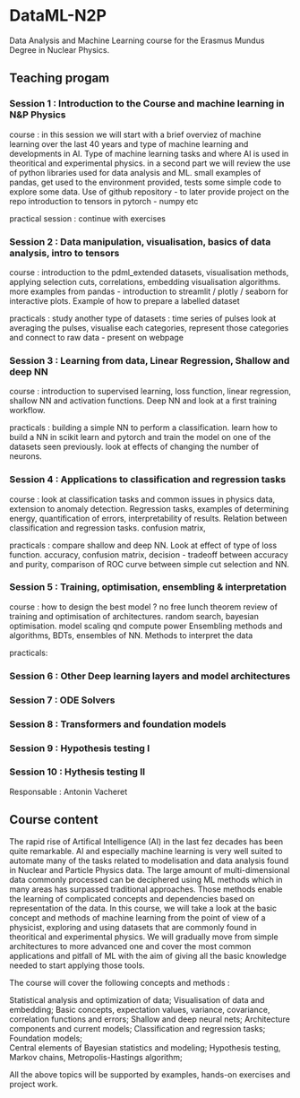 # DataML-N2P
Data Analysis and Machine Learning course for the Erasmus Mundus Degree in Nuclear Physics.

## Teaching progam 

### Session 1 : Introduction to the Course and machine learning in N&P Physics

course :
in this session we will start with a brief overviez of machine learning over the last 40 years and type of machine learning and developments in AI. Type of machine learning tasks and where AI is used in theoritical and experimental physics. 
in a second part we will review the use of python libraries used for data analysis and ML. small examples of pandas, get used to the environment provided, tests some simple code to explore some data. Use of github repository - to later provide project on the repo
introduction to tensors in pytorch - numpy etc

practical session : 
continue with exercises  

### Session 2 : Data manipulation, visualisation, basics of data analysis, intro to tensors 
course : introduction to the pdml_extended datasets, visualisation methods, applying selection cuts, correlations, embedding visualisation algorithms. more examples from pandas - introduction to streamlit / plotly / seaborn for interactive plots. Example of how to prepare a labelled dataset

practicals :
study another type of datasets : time series of pulses 
look at averaging the pulses, visualise each categories, represent those categories and connect to raw data - present on webpage

### Session 3 : Learning from data, Linear Regression, Shallow and deep NN  
course : introduction to supervised learning, loss function, linear regression, shallow NN and activation functions. Deep NN and look at a first training workflow. 

practicals : building a simple NN to perform a classification. learn how to build a NN in scikit learn and pytorch and train the model on one of the datasets seen previously. 
look at effects of changing the number of neurons.

### Session 4 : Applications to classification and regression tasks  

course : look at classification tasks and common issues in physics data, extension to anomaly detection. Regression tasks, examples of determining energy, quantification of errors, interpretability of results. Relation between classification and regression tasks. confusion matrix, 

practicals : compare shallow and deep NN. Look at effect of type of loss function. accuracy, confusion matrix, decision - tradeoff between accuracy and purity, comparison of ROC curve between simple cut selection and NN. 

### Session 5 : Training, optimisation, ensembling & interpretation 
course : how to design the best model ? no free lunch theorem review of training and optimisation of architectures. random search, bayesian optimisation. model scaling qnd compute power 
Ensembling methods and algorithms, BDTs, ensembles of NN. Methods to interpret the data  

practicals:

### Session 6 : Other Deep learning layers and model architectures

### Session 7 : ODE Solvers

### Session 8 : Transformers and foundation models

### Session 9 : Hypothesis testing I

### Session 10 : Hythesis testing II




Responsable : Antonin Vacheret

## Course content 

The rapid rise of Artifical Intelligence (AI) in the last fez decades has been quite remarkable. AI and especially machine learning is very well suited to automate many of the tasks related to modelisation and data analysis found in Nuclear and Particle Physics data. The large amount of multi-dimensional data commonly processed can be deciphered using ML methods which in many areas has surpassed traditional approaches. Those methods enable the learning of complicated concepts and dependencies based on representation of the data.
In this course, we will take a look at the basic concept and methods of machine learning from the point of view of a physicist, exploring and using datasets that are commonly found in theoritical and experimental physics. We will gradually move from simple architectures to more advanced one and cover the most common applications and pitfall of ML with the aim of giving all the basic knowledge needed to start applying those tools.  

The course will cover the following concepts and methods :

Statistical analysis and optimization of data; 
Visualisation of data and embedding;
Basic concepts, expectation values, variance, covariance, correlation functions and errors; 
Shallow and deep neural nets; 
Architecture components and current models;
Classification and regression tasks; Foundation models;  
Central elements of Bayesian statistics and modeling;
Hypothesis testing, Markov chains, Metropolis-Hastings algorithm;

All the above topics will be supported by examples, hands-on exercises and project work.


















